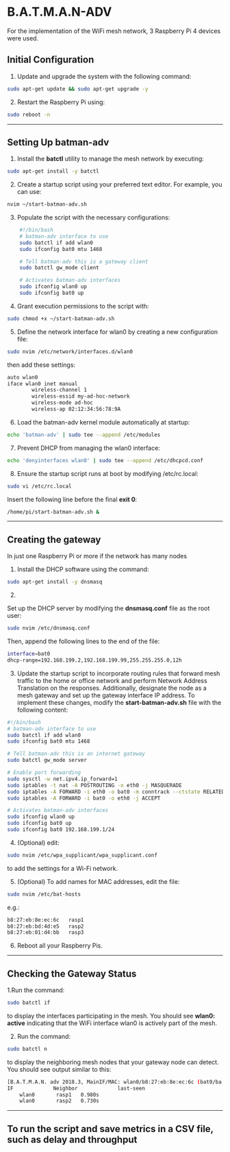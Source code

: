 # B.A.T.M.A.N-ADV 
For the implementation of the WiFi mesh network, 3 Raspberry Pi 4 devices were used.

## Initial Configuration  
1. Update and upgrade the system with the following command:
```bash
sudo apt-get update && sudo apt-get upgrade -y
```

2. Restart the Raspberry Pi using:
```bash
sudo reboot -n 
```
---

## Setting Up batman-adv
1. Install the **batctl** utility to manage the mesh network by executing:
```bash
sudo apt-get install -y batctl
```

2. Create a startup script using your preferred text editor. For example, you can use:
```bash
nvim ~/start-batman-adv.sh
```

3. Populate the script with the necessary configurations:  
```bash
    #!/bin/bash
    # batman-adv interface to use
    sudo batctl if add wlan0
    sudo ifconfig bat0 mtu 1468

    # Tell batman-adv this is a gateway client
    sudo batctl gw_mode client

    # Activates batman-adv interfaces
    sudo ifconfig wlan0 up
    sudo ifconfig bat0 up
```
4. Grant execution permissions to the script with:
```bash
sudo chmod +x ~/start-batman-adv.sh
```

5. Define the network interface for wlan0 by creating a new configuration file:
```bash
sudo nvim /etc/network/interfaces.d/wlan0
```
then add these settings:
```bash
auto wlan0
iface wlan0 inet manual
        wireless-channel 1
        wireless-essid my-ad-hoc-network
        wireless-mode ad-hoc
        wireless-ap 02:12:34:56:78:9A
```

6. Load the batman-adv kernel module automatically at startup:
```bash
echo 'batman-adv' | sudo tee --append /etc/modules
```

7. Prevent DHCP from managing the wlan0 interface:
```bash
echo 'denyinterfaces wlan0' | sudo tee --append /etc/dhcpcd.conf
```

8. Ensure the startup script runs at boot by modifying /etc/rc.local:
```bash
sudo vi /etc/rc.local
```
Insert the following line before the final **exit 0**:
```bash
/home/pi/start-batman-adv.sh &

```
---

## Creating the gateway
In just one Raspberry Pi or more if the network has many nodes

1. Install the DHCP software using the command:
```bash
sudo apt-get install -y dnsmasq
```

2. 
Set up the DHCP server by modifying the **dnsmasq.conf** file as the root user:
```bash
sudo nvim /etc/dnsmasq.conf
```
Then, append the following lines to the end of the file:
```bash
interface=bat0
dhcp-range=192.168.199.2,192.168.199.99,255.255.255.0,12h
```

3. Update the startup script to incorporate routing rules that forward mesh traffic to the home or office network and perform Network Address Translation on the responses. Additionally, designate the node as a mesh gateway and set up the gateway interface IP address. To implement these changes, modify the **start-batman-adv.sh** file with the following content:
```bash
#!/bin/bash
# batman-adv interface to use
sudo batctl if add wlan0
sudo ifconfig bat0 mtu 1468

# Tell batman-adv this is an internet gateway
sudo batctl gw_mode server

# Enable port forwarding
sudo sysctl -w net.ipv4.ip_forward=1
sudo iptables -t nat -A POSTROUTING -o eth0 -j MASQUERADE
sudo iptables -A FORWARD -i eth0 -o bat0 -m conntrack --ctstate RELATED,ESTABLISHED -j ACCEPT
sudo iptables -A FORWARD -i bat0 -o eth0 -j ACCEPT

# Activates batman-adv interfaces
sudo ifconfig wlan0 up
sudo ifconfig bat0 up
sudo ifconfig bat0 192.168.199.1/24
```

4. (Optional) edit:
```bash
sudo nvim /etc/wpa_supplicant/wpa_supplicant.conf
```
to add the settings for a Wi-Fi network.

5. (Optional) To add names for MAC addresses, edit the file:
```bash
sudo nvim /etc/bat-hosts
```
e.g.:
```bash
b8:27:eb:8e:ec:6c   rasp1
b8:27:eb:bd:4d:e5   rasp2
b8:27:eb:01:d4:bb   rasp3
```

6. Reboot all your Raspberry Pis.

---
   
## Checking the Gateway Status

1.Run the command: 
```bash
sudo batctl if
``` 
to display the interfaces participating in the mesh. You should see **wlan0: active** indicating that the WiFi interface wlan0 is actively part of the mesh. 

2. Run the command:
```bash
sudo batctl n
```
to display the neighboring mesh nodes that your gateway node can detect. You should see output similar to this:
```bash
[B.A.T.M.A.N. adv 2018.3, MainIF/MAC: wlan0/b8:27:eb:8e:ec:6c (bat0/ba:bf:0a:fd:33:e5 BATMAN_IV)]
IF             Neighbor             last-seen
    wlan0       rasp1   0.980s
    wlan0       rasp2   0.730s
```

---

## To run the script and save metrics in a CSV file, such as delay and throughput
